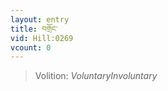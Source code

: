 ```yaml
---
layout: entry
title: བགྲོང་
vid: Hill:0269
vcount: 0
---
```

> 
> Volition: _VoluntaryInvoluntary_


